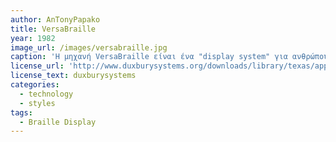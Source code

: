 ```yaml
---
author: AnTonyPapako
title: VersaBraille
year: 1982
image_url: /images/versabraille.jpg
caption: 'Η μηχανή VersaBraille είναι ένα "display system" για ανθρώπους με ειδικές ανάγκες όρασης. Οι διάφορες λειτουργίες, όπως η γραφή ενός κειμένου και η μετατροπή ενός υπάρχον κειμένου σε μορφή braille για ανάγνωση, χρησιμοποιούνται μέσω των πλήκτρων και της ταινίας braille.'
license_url: 'http://www.duxburysystems.org/downloads/library/texas/apple/cnthesis/versabr.htm'
license_text: duxburysystems
categories:
  - technology
  - styles
tags:
  - Braille Display
---
```

